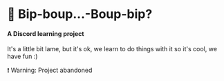 # 🤖 Bip-boup...-Boup-bip?
#### A Discord learning project

It's a little bit lame, but it's ok, we learn to do things with it so it's cool, we have fun :)

❗ Warning: Project abandoned
